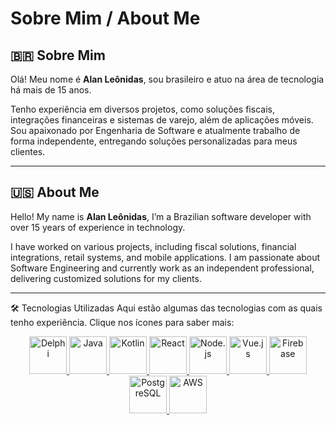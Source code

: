 # Sobre Mim / About Me  

## **🇧🇷 Sobre Mim**  
Olá! Meu nome é **Alan Leônidas**, sou brasileiro e atuo na área de tecnologia há mais de 15 anos.  

Tenho experiência em diversos projetos, como soluções fiscais, integrações financeiras e sistemas de varejo, além de aplicações móveis. Sou apaixonado por Engenharia de Software e atualmente trabalho de forma independente, entregando soluções personalizadas para meus clientes.  

---

## **🇺🇸 About Me**  
Hello! My name is **Alan Leônidas**, I’m a Brazilian software developer with over 15 years of experience in technology.  

I have worked on various projects, including fiscal solutions, financial integrations, retail systems, and mobile applications. I am passionate about Software Engineering and currently work as an independent professional, delivering customized solutions for my clients.  

---

🛠 Tecnologias Utilizadas
Aqui estão algumas das tecnologias com as quais tenho experiência. Clique nos ícones para saber mais:

<div align="center"> <a href="https://www.embarcadero.com/br/" target="_blank"> <img src="https://www.bverhue.nl/delphisvg/wp-content/uploads/2017/04/Embarcadero_Delphi_Logo.png" alt="Delphi" width="60" height="60"/> </a> <a href="https://www.java.com" target="_blank"> <img src="https://icon.icepanel.io/Technology/svg/Java.svg" alt="Java" width="60" height="60"/> </a> <a href="https://kotlinlang.org" target="_blank"> <img src="https://icon.icepanel.io/Technology/svg/Kotlin.svg" alt="Kotlin" width="60" height="60"/> </a> <a href="https://reactjs.org" target="_blank"> <img src="https://icon.icepanel.io/Technology/svg/React.svg" alt="React" width="60" height="60"/> </a> <a href="https://nodejs.org" target="_blank"> <img src="https://icon.icepanel.io/Technology/svg/Node.js.svg" alt="Node.js" width="60" height="60"/> </a> <a href="https://vuejs.org" target="_blank"> <img src="https://icon.icepanel.io/Technology/svg/Vue.js.svg" alt="Vue.js" width="60" height="60"/> </a> <a href="https://firebase.google.com/" target="_blank"> <img src="https://icon.icepanel.io/Technology/svg/Firebase.svg" alt="Firebase" width="60" height="60"/> </a> <a href="https://www.postgresql.org/" target="_blank"> <img src="https://icon.icepanel.io/Technology/svg/PostgresSQL.svg" alt="PostgreSQL" width="60" height="60"/> </a> <a href="https://aws.amazon.com/" target="_blank"> <img src="https://cdn.prod.website-files.com/65d3967bfc599fea766f3984/664f7f134dfe2b8d3b32a5e8_aws.png" alt="AWS" width="60" height="60"/> </a> <!-- Adicione mais tecnologias abaixo --> </div>
